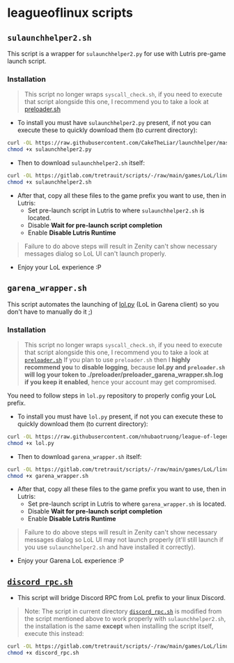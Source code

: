 # leagueoflinux scripts
## `sulaunchhelper2.sh`
This script is a wrapper for `sulaunchhelper2.py` for use with Lutris pre-game launch script.
### Installation
> This script no longer wraps `syscall_check.sh`, if you need to execute that script alongside this one, I recommend you to take a look at [preloader.sh](../../../apps/Lutris#preloadersh)

+ To install you must have `sulaunchhelper2.py` present, if not you can execute these to quickly download them (to current directory):
```sh
curl -OL https://raw.githubusercontent.com/CakeTheLiar/launchhelper/master/sulaunchhelper2.py
chmod +x sulaunchhelper2.py
```
+ Then to download `sulaunchhelper2.sh` itself:
```sh
curl -OL https://gitlab.com/tretrauit/scripts/-/raw/main/games/LoL/linux/sulaunchhelper2.sh
chmod +x sulaunchhelper2.sh
```
+ After that, copy all these files to the game prefix you want to use, then in Lutris:
    - Set pre-launch script in Lutris to where `sulaunchhelper2.sh` is located.
    - Disable **Wait for pre-launch script completion**
    - Enable **Disable Lutris Runtime**
> Failure to do above steps will result in Zenity can't show necessary messages dialog so LoL UI can't launch properly.
+ Enjoy your LoL experience :P
## `garena_wrapper.sh`
This script automates the launching of [lol.py](https://github.com/nhubaotruong/league-of-legends-linux-garena-script) (LoL in Garena client) so you don't have to manually do it ;)
### Installation
> This script no longer wraps `syscall_check.sh`, if you need to execute that script alongside this one, I recommend you to take a look at [`preloader.sh`](../../../apps/Lutris#preloadersh)
If you plan to use `preloader.sh` then I **highly recommend you** to **disable logging**, because **lol.py and `preloader.sh` will log your token to ./preloader/preloader_garena_wrapper.sh.log if you keep it enabled**, hence your account may get compromised.

You need to follow steps in `lol.py` repository to properly config your LoL prefix.
+ To install you must have `lol.py` present, if not you can execute these to quickly download them (to current directory):
```sh
curl -OL https://raw.githubusercontent.com/nhubaotruong/league-of-legends-linux-garena-script/main/lol.py
chmod +x lol.py
```
+ Then to download `garena_wrapper.sh` itself:
```sh
curl -OL https://gitlab.com/tretrauit/scripts/-/raw/main/games/LoL/linux/garena_wrapper.sh
chmod +x garena_wrapper.sh
```
+ After that, copy all these files to the game prefix you want to use, then in Lutris:
    - Set pre-launch script in Lutris to where `garena_wrapper.sh` is located.
    - Disable **Wait for pre-launch script completion**
    - Enable **Disable Lutris Runtime**
> Failure to do above steps will result in Zenity can't show necessary messages dialog so LoL UI may not launch properly (it'll still launch if you use `sulaunchhelper2.sh` and have installed it correctly).
+ Enjoy your Garena LoL experience :P

## [`discord_rpc.sh`](../../../apps/Lutris#discord_rpcsh)
+ This script will bridge Discord RPC from LoL prefix to your linux Discord.
> Note: The script in current directory [`discord_rpc.sh`](./discord_rpc.sh) is modified from the script mentioned above to work properly with `sulaunchhelper2.sh`,
the installation is the same **except** when installing the script itself, execute this instead:
```sh
curl -OL https://gitlab.com/tretrauit/scripts/-/raw/main/games/LoL/linux/discord_rpc.sh
chmod +x discord_rpc.sh
```
